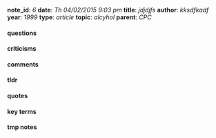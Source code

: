 **note_id**: *6*
**date**: *Th 04/02/2015 9:03 pm*
**title**: *jdjdjfs*
**author**: *kksdfkadf*
**year**: *1999*
**type**: *article*
**topic**: *alcyhol*
**parent**: *CPC*


#### questions

#### criticisms

#### comments

#### tldr

#### quotes

#### key terms

#### tmp notes